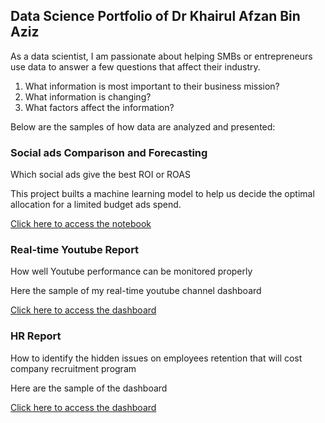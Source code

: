 ## Data Science Portfolio of Dr Khairul Afzan Bin Aziz

As a data scientist, I am passionate about helping SMBs or entrepreneurs use data to answer a few questions that affect their industry.

1. What information is most important to their business mission?
2. What information is changing?
3. What factors affect the information?

Below are the samples of how data are analyzed and presented:

### Social ads Comparison and Forecasting

Which social ads give the best ROI or ROAS

This project builts a machine learning model to help us decide the optimal allocation for a limited budget ads spend.

[Click here to access the notebook](https://colab.research.google.com/drive/1ZIbCnciELFdm-dN2nOofgIqQflIyfolT)


### Real-time Youtube Report

How well Youtube performance can be monitored properly

Here the sample of my real-time youtube channel dashboard

[Click here to access the dashboard](https://datastudio.google.com/s/k-NoHQV2fZ4)


### HR Report

How to identify the hidden issues on employees retention that will cost company recruitment program

Here are the sample of the dashboard

[Click here to access the dashboard](https://datastudio.google.com/s/m57xtF2jlFQ)
